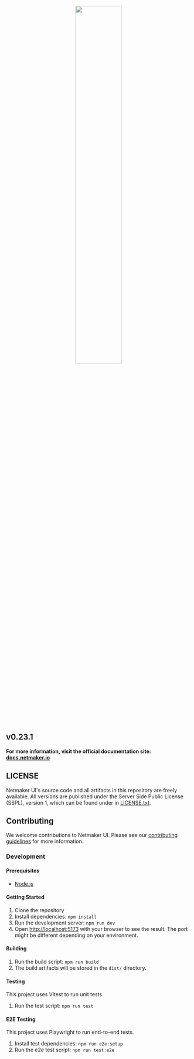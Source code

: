 <p align="center">
  <img style="width:50%;" src="src/assets/logo.png"><break/>
</p>

## v0.23.1

**For more information, visit the official documentation site: [docs.netmaker.io](https://docs.netmaker.io)**


## LICENSE

Netmaker UI's source code and all artifacts in this repository are freely available. All versions are published under the Server Side Public License (SSPL), version 1, which can be found under in [LICENSE.txt](LICENSE.txt).


## Contributing

We welcome contributions to Netmaker UI. Please see our [contributing guidelines](CONTRIBUTING.md) for more information.


### Development

#### Prerequisites

- [Node.js](https://nodejs.org/)


#### Getting Started

1. Clone the repository
2. Install dependencies: `npm install`
3. Run the development server: `npm run dev`
4. Open [http://localhost:5173](http://localhost:5173) with your browser to see the result. The port might be different depending on your environment.


#### Building

1. Run the build script: `npm run build`
2. The build artifacts will be stored in the `dist/` directory.


#### Testing

This project uses Vitest to run unit tests.

1. Run the test script: `npm run test`


#### E2E Testing

This project uses Playwright to run end-to-end tests.

1. Install test dependencies: `npm run e2e:setup`
2. Run the e2e test script: `npm run test:e2e`
